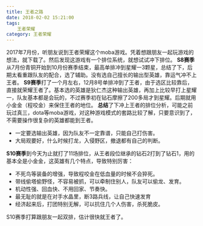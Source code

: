 ```yaml
---
title: 王者之路
date: 2018-02-02 15:21:00
tags: 
    王者荣耀
category: 王者荣耀
---
```


2017年7月份，听朋友说到王者荣耀这个moba游戏。凭着想跟朋友一起玩游戏的想法，就下载了。然后发现这游戏有一个排位系统，就想试试冲下排位。
**S8赛季**从7月份青铜开始到10月份赛季结束，最高单排冲到星耀一3颗星，总结了下，后期太看重跟队友的配合，选了辅助。没有选自己擅长的输出型英雄，靠运气冲不上王者。
**S9赛季**打了一个月左右，12月8号单排冲到了王者，由于选区比较靠后，直接就荣耀王者了。基本选的英雄是狄仁杰这种输出英雄，再加上比较早打上星耀一，队友基本都是会玩的，不过赛季初在钻石摩擦了200多局才到星耀。后期就用小金金（程咬金）来保住王者的地位。
**总结**了下冲上王者的排位分析，可能之前玩过真三，dota等moba游戏，对这种游戏模式的套路比较了解，只要意识到了，不需要操作很复杂的英雄都能到王者。
* 一定要选输出英雄，因为队友不一定靠谱，只能自己打伤害。
* 大局观要好，什么时候打龙，入侵野区，撤退都有自己的判断。

**S10赛季**到今天为止就打了11场排位，从王者段位继承的钻石2打到了钻石1，用的基本全是小金金，这英雄有几个特点，导致特别厉害：
* 不死鸟等装备的增强，导致程咬金在低血量的时候不会猝死。
* 带线偷塔偷野怪，不容易被抓，可以牵制住别人，队友可以偷龙、发育。
* 机动性强、回血快、不用回家、节奏快。
* 最无耻的就是在对手水晶里，断3路兵线，让自己快速发育
* 经济起来后，打团特别无解，可以抗住几个人伤害，杀死脆皮。

S10赛季打算跟朋友一起双排，估计很快就王者了。
